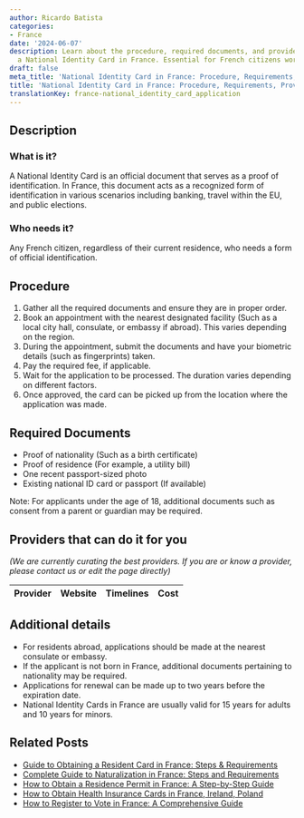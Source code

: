 ```yaml
---
author: Ricardo Batista
categories:
- France
date: '2024-06-07'
description: Learn about the procedure, required documents, and providers for obtaining
  a National Identity Card in France. Essential for French citizens worldwide.
draft: false
meta_title: 'National Identity Card in France: Procedure, Requirements, Providers'
title: 'National Identity Card in France: Procedure, Requirements, Providers'
translationKey: france-national_identity_card_application
---
```


## Description
### What is it?
A National Identity Card is an official document that serves as a proof of identification. In France, this document acts as a recognized form of identification in various scenarios including banking, travel within the EU, and public elections.

### Who needs it?
Any French citizen, regardless of their current residence, who needs a form of official identification.

## Procedure

1. Gather all the required documents and ensure they are in proper order.
2. Book an appointment with the nearest designated facility (Such as a local city hall, consulate, or embassy if abroad). This varies depending on the region.
3. During the appointment, submit the documents and have your biometric details (such as fingerprints) taken.
4. Pay the required fee, if applicable.
5. Wait for the application to be processed. The duration varies depending on different factors.
6. Once approved, the card can be picked up from the location where the application was made.

## Required Documents

- Proof of nationality (Such as a birth certificate)
- Proof of residence (For example, a utility bill)
- One recent passport-sized photo
- Existing national ID card or passport (If available)

Note: For applicants under the age of 18, additional documents such as consent from a parent or guardian may be required.

## Providers that can do it for you

_(We are currently curating the best providers. If you are or know a provider, please contact us or edit the page directly)_

| Provider        |     Website     |     Timelines    |       Cost      |
| :-------------: | :-------------: |  :-------------: | :-------------: |

## Additional details

- For residents abroad, applications should be made at the nearest consulate or embassy.
- If the applicant is not born in France, additional documents pertaining to nationality may be required.
- Applications for renewal can be made up to two years before the expiration date.
- National Identity Cards in France are usually valid for 15 years for adults and 10 years for minors.
## Related Posts

- [Guide to Obtaining a Resident Card in France: Steps & Requirements](https://tramitit.com/guides/france/resident_card_application/)
- [Complete Guide to Naturalization in France: Steps and Requirements](https://tramitit.com/guides/france/naturalization_application/)
- [How to Obtain a Residence Permit in France: A Step-by-Step Guide](https://tramitit.com/guides/france/residence_permit_application/)
- [How to Obtain Health Insurance Cards in France, Ireland, Poland](https://tramitit.com/guides/france/health_insurance_card_application/)
- [How to Register to Vote in France: A Comprehensive Guide](https://tramitit.com/guides/france/voter_registration/)